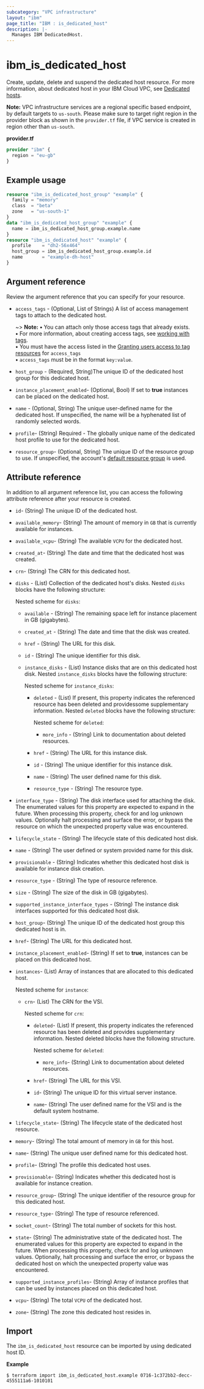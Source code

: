 ```yaml
---
subcategory: "VPC infrastructure"
layout: "ibm"
page_title: "IBM : is_dedicated_host"
description: |-
  Manages IBM DedicatedHost.
---
```


# ibm_is_dedicated_host
Create, update, delete and suspend the dedicated host resource. For more information, about dedicated host in your IBM Cloud VPC, see [Dedicated hosts](https://cloud.ibm.com/docs/vpc?topic=vpc-creating-dedicated-hosts-instances).

**Note:** 
VPC infrastructure services are a regional specific based endpoint, by default targets to `us-south`. Please make sure to target right region in the provider block as shown in the `provider.tf` file, if VPC service is created in region other than `us-south`.

**provider.tf**

```terraform
provider "ibm" {
  region = "eu-gb"
}
```

## Example usage

```terraform
resource "ibm_is_dedicated_host_group" "example" {
  family = "memory"
  class  = "beta"
  zone   = "us-south-1"
}
data "ibm_is_dedicated_host_group" "example" {
  name = ibm_is_dedicated_host_group.example.name
}
resource "ibm_is_dedicated_host" "example" {
  profile    = "dh2-56x464"
  host_group = ibm_is_dedicated_host_group.example.id
  name       = "example-dh-host"
}
```

## Argument reference
Review the argument reference that you can specify for your resource. 

- `access_tags`  - (Optional, List of Strings) A list of access management tags to attach to the dedicated host.

  ~> **Note:** 
  **&#x2022;** You can attach only those access tags that already exists.</br>
  **&#x2022;** For more information, about creating access tags, see [working with tags](https://cloud.ibm.com/docs/account?topic=account-tag&interface=ui#create-access-console).</br>
  **&#x2022;** You must have the access listed in the [Granting users access to tag resources](https://cloud.ibm.com/docs/account?topic=account-access) for `access_tags`</br>
  **&#x2022;** `access_tags` must be in the format `key:value`.
- `host_group` - (Required, String)The unique ID of the dedicated host group for this dedicated host.
- `instance_placement_enabled`- (Optional, Bool) If set to **true** instances can be placed on the dedicated host.
- `name` - (Optional, String) The unique user-defined name for the dedicated host. If unspecified, the name will be a hyphenated list of randomly selected words.
- `profile`-  (String)  Required - The globally unique name of the dedicated host profile to use for the dedicated host.
- `resource_group`- (Optional, String) The unique ID of the resource group to use. If unspecified, the account's [default resource group](https://cloud.ibm.com/apidocs/resource-manager#introduction) is used.


## Attribute reference
In addition to all argument reference list, you can access the following attribute reference after your resource is created.

- `id`-  (String) The unique ID of the dedicated host.
- `available_memory`-  (String) The amount of memory in `GB` that is currently available for instances.
- `available_vcpu`-  (String) The available `VCPU` for the dedicated host.
- `created_at`-  (String) The date and time that the dedicated host was created.
- `crn`-  (String) The CRN for this dedicated host.

- `disks` - (List) Collection of the dedicated host's disks. Nested `disks` blocks have the following structure:

  Nested scheme for `disks`:
  - `available` - (String) The remaining space left for instance placement in GB (gigabytes).
  - `created_at` - (String) The date and time that the disk was created.
  - `href` - (String) The URL for this disk.
  - `id` - (String) The unique identifier for this disk.
  - `instance_disks` - (List) Instance disks that are on this dedicated host disk. Nested `instance_disks` blocks have the following structure:
  
      Nested scheme for `instance_disks`:
      - `deleted` - (List) If present, this property indicates the referenced resource has been deleted and providessome supplementary information. Nested `deleted` blocks have the following structure:
          
          Nested scheme for `deleted`:
          - `more_info` - (String) Link to documentation about deleted resources.
      - `href` - (String) The URL for this instance disk.
      - `id` - (String) The unique identifier for this instance disk.
      - `name` - (String) The user defined name for this disk.
      - `resource_type` - (String) The resource type.
 - `interface_type` - (String) The disk interface used for attaching the disk. The enumerated values for this property are expected to expand in the future. When processing this property, check for and log unknown values. Optionally halt processing and surface the error, or bypass the resource on which the unexpected property value was encountered.
 - `lifecycle_state` - (String) The lifecycle state of this dedicated host disk.
 - `name` - (String) The user defined or system provided name for this disk.
 - `provisionable` - (String) Indicates whether this dedicated host disk is available for instance disk creation.
 - `resource_type` - (String) The type of resource reference.
 - `size` - (String) The size of the disk in GB (gigabytes).
 - `supported_instance_interface_types` - (String) The instance disk interfaces supported for this dedicated host disk.
- `host_group`-  (String) The unique ID of the dedicated host group this dedicated host is in.
- `href`-  (String) The URL for this dedicated host.
- `instance_placement_enabled`-  (String) If set to **true**, instances can be placed on this dedicated host.
- `instances`-  (List)  Array of instances that are allocated to this dedicated host.

  Nested scheme for `instance`:
  - `crn`-  (List) The CRN for the VSI.

    Nested scheme for `crn`:
    - `deleted`-  (List) If present, this property indicates the referenced resource has been deleted and provides supplementary information. Nested deleted blocks have the following structure.

      Nested scheme for `deleted`:
      - `more_info`-  (String) Link to documentation about deleted resources.
    - `href`-  (String) The URL for this VSI.
    - `id`-  (String) The unique ID for this virtual server instance.
    - `name`-  (String) The user defined name for the VSI and is the default system hostname.
- `lifecycle_state`-  (String) The lifecycle state of the dedicated host resource.
- `memory`-  (String) The total amount of memory in `GB` for this host.
- `name`-  (String) The unique user defined name for this dedicated host.
- `profile`-  (String) The profile this dedicated host uses.
- `provisionable`-  (String) Indicates whether this dedicated host is available for instance creation.
- `resource_group`-  (String) The unique identifier of the resource group for this dedicated host.
- `resource_type`-  (String) The type of resource referenced.
- `socket_count`-  (String) The total number of sockets for this host.
- `state`-  (String) The administrative state of the dedicated host. The enumerated values for this property are expected to expand in the future. When processing this property, check for and log unknown values. Optionally, halt processing and surface the error, or bypass the dedicated host on which the unexpected property value was encountered.
- `supported_instance_profiles`-  (String) Array of instance profiles that can be used by instances placed on this dedicated host.
- `vcpu`-  (String) The total `VCPU` of the dedicated host.
- `zone`-  (String) The zone this dedicated host resides in.


## Import
The `ibm_is_dedicated_host` resource can be imported by using dedicated host ID.

**Example**

```
$ terraform import ibm_is_dedicated_host.example 0716-1c372bb2-decc-4555111a6-1010101
```
